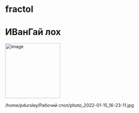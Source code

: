 # fractol
# ИВанГай лох
<img width="176" alt="image" src="https://user-images.githubusercontent.com/64591864/152609541-2cd8e5ec-f1a4-4ce8-bf45-31442870a587.png">

/home/pdursley/Рабочий стол/photo_2022-01-15_16-23-11.jpg
